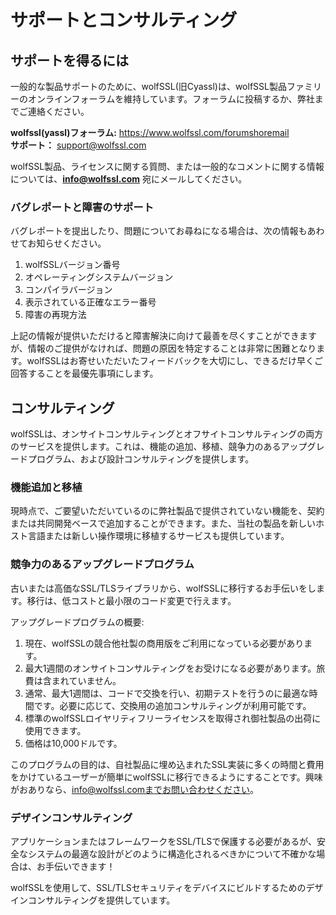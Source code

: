 #  サポートとコンサルティング

##  サポートを得るには

一般的な製品サポートのために、wolfSSL(旧Cyassl)は、wolfSSL製品ファミリーのオンラインフォーラムを維持しています。フォーラムに投稿するか、弊社までご連絡ください。


**wolfssl(yassl)フォーラム:** https://www.wolfssl.com/forumshoremail <br>
**サポート：** support@wolfssl.com


wolfSSL製品、ライセンスに関する質問、または一般的なコメントに関する情報については、**info@wolfssl.com** 宛にメールしてください。


###  バグレポートと障害のサポート

バグレポートを提出したり、問題についてお尋ねになる場合は、次の情報もあわせてお知らせください。
1. wolfSSLバージョン番号
2. オペレーティングシステムバージョン
3. コンパイラバージョン
4. 表示されている正確なエラー番号
5. 障害の再現方法

上記の情報が提供いただけると障害解決に向けて最善を尽くすことができますが、情報のご提供がなければ、問題の原因を特定することは非常に困難となります。wolfSSLはお寄せいただいたフィードバックを大切にし、できるだけ早くご回答することを最優先事項にします。

##  コンサルティング

wolfSSLは、オンサイトコンサルティングとオフサイトコンサルティングの両方のサービスを提供します。これは、機能の追加、移植、競争力のあるアップグレードプログラム、および設計コンサルティングを提供します。

###  機能追加と移植

現時点で、ご要望いただいているのに弊社製品で提供されていない機能を、契約または共同開発ベースで追加することができます。また、当社の製品を新しいホスト言語または新しい操作環境に移植するサービスも提供しています。

###  競争力のあるアップグレードプログラム

古いまたは高価なSSL/TLSライブラリから、wolfSSLに移行するお手伝いをします。移行は、低コストと最小限のコード変更で行えます。

アップグレードプログラムの概要:

1. 現在、wolfSSLの競合他社製の商用版をご利用になっている必要があります。
2. 最大1週間のオンサイトコンサルティングをお受けになる必要があります。旅費は含まれていません。
3. 通常、最大1週間は、コードで交換を行い、初期テストを行うのに最適な時間です。必要に応じて、交換用の追加コンサルティングが利用可能です。
4. 標準のwolfSSLロイヤリティフリーライセンスを取得され御社製品の出荷に使用できます。
5. 価格は10,000ドルです。

このプログラムの目的は、自社製品に埋め込まれたSSL実装に多くの時間と費用をかけているユーザーが簡単にwolfSSLに移行できるようにすることです。興味がおありなら、info@wolfssl.comまでお問い合わせください。


###  デザインコンサルティング

アプリケーションまたはフレームワークをSSL/TLSで保護する必要があるが、安全なシステムの最適な設計がどのように構造化されるべきかについて不確かな場合は、お手伝いできます！

wolfSSLを使用して、SSL/TLSセキュリティをデバイスにビルドするためのデザインコンサルティングを提供しています。

